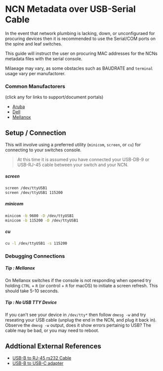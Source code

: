 # NCN Metadata over USB-Serial Cable

In the event that network plumbing is lacking, down, or unconfiguraed for procuring devices then it is
recommended to use the Serial/COM ports on the spine and leaf switches.

This guide will instruct the user on procuring MAC addresses for the NCNs metadata files
with the serial console.

Milaeage may vary, as some obstacles such as BAUDRATE and `terminal` usage vary per manufactorer.

### Common Manufactorers
(click any for links to support/document portals)

- [Aruba][1]
- [Dell][2]
- [Mellanox][3]

## Setup / Connection

This will involve using a preferred utility (`minicom`, `screen`,  or `cu`) for connecting to your 
switches console.

> At this time it is assumed you have connected your USB-DB-9 or USB-RJ-45 cable between your switch and your NCN.

##### screen

```bash
screen /dev/ttyUSB1
screen /dev/ttyUSB1 115200
```
##### minicom
```bash
minicom -b 9600 -D /dev/ttyUSB1
minicom -b 115200 -D /dev/ttyUSB1
```
##### cu
```bash
cu -l /dev/ttyUSB1 -s 115200
```

### Debugging Connections

##### Tip : Mellanox

On Mellanox switches if the console is not responding when opened try holding `CTRL` + `R` (or control + `R` for macOS) to initiate a screen refresh. This should take 5-10 seconds.

##### Tip : No USB TTY Device

If you can't see your device in `/dev/tty*` then follow `dmesg -w` and try reseating your USB cable (unplug the end in the NCN, and plug it back in). Observe the `dmesg -w` output, does it show errors pertainig to USB? The cable may be bad, or you may need to reboot.

## Addtional External References

- [USB-B to RJ-45 rs232 Cable][4]
- [USB-B to USB-C adapter][5]

[1]: https://asp.arubanetworks.com/downloads;search=8325;fileContents=User%20Guide
[2]: https://www.dell.com/support/article/en-us/sln316328/dell-emc-networking-os10-info-hub?lang=en#bs_One
[3]: https://docs.mellanox.com/display/MLNXOSv381000/MLNX-OS+User+Manual+v3.8.1000
[4]: https://www.amazon.com/OIKWAN-Essential-Accesory-Ubiquity-Switches/dp/B082VZTB57/ref=sr_1_5?dchild=1&keywords=usb+to+rj-45+serial&qid=1605474086&sr=8-5
[5]: https://www.amazon.com/dp/B086JKTYCR/ref=cm_sw_em_r_mt_dp_FEzSFbE6MSPHW?_encoding=UTF8&psc=1
